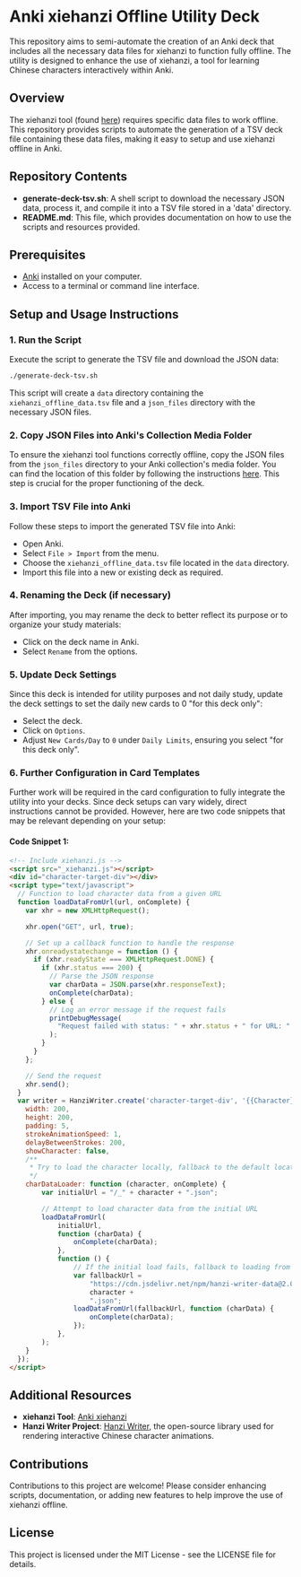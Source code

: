 
# Anki xiehanzi Offline Utility Deck

This repository aims to semi-automate the creation of an Anki deck that includes all the necessary data files for xiehanzi to function fully offline. The utility is designed to enhance the use of xiehanzi, a tool for learning Chinese characters interactively within Anki.

## Overview

The xiehanzi tool (found [here](https://krmanik.github.io/Anki-xiehanzi/)) requires specific data files to work offline. This repository provides scripts to automate the generation of a TSV deck file containing these data files, making it easy to setup and use xiehanzi offline in Anki.

## Repository Contents

- **generate-deck-tsv.sh**: A shell script to download the necessary JSON data, process it, and compile it into a TSV file stored in a 'data' directory.
- **README.md**: This file, which provides documentation on how to use the scripts and resources provided.

## Prerequisites

- [Anki](https://apps.ankiweb.net/) installed on your computer.
- Access to a terminal or command line interface.

## Setup and Usage Instructions

### 1. Run the Script

Execute the script to generate the TSV file and download the JSON data:

```bash
./generate-deck-tsv.sh
```

This script will create a `data` directory containing the `xiehanzi_offline_data.tsv` file and a `json_files` directory with the necessary JSON files.

### 2. Copy JSON Files into Anki's Collection Media Folder

To ensure the xiehanzi tool functions correctly offline, copy the JSON files from the `json_files` directory to your Anki collection's media folder. You can find the location of this folder by following the instructions [here](https://docs.ankiweb.net/files.html#file-locations). This step is crucial for the proper functioning of the deck.

### 3. Import TSV File into Anki

Follow these steps to import the generated TSV file into Anki:

- Open Anki.
- Select `File > Import` from the menu.
- Choose the `xiehanzi_offline_data.tsv` file located in the `data` directory.
- Import this file into a new or existing deck as required.

### 4. Renaming the Deck (if necessary)

After importing, you may rename the deck to better reflect its purpose or to organize your study materials:

- Click on the deck name in Anki.
- Select `Rename` from the options.

### 5. Update Deck Settings

Since this deck is intended for utility purposes and not daily study, update the deck settings to set the daily new cards to 0 "for this deck only":

- Select the deck.
- Click on `Options`.
- Adjust `New Cards/Day` to `0` under `Daily Limits`, ensuring you select "for this deck only".

### 6. Further Configuration in Card Templates

Further work will be required in the card configuration to fully integrate the utility into your decks. Since deck setups can vary widely, direct instructions cannot be provided. However, here are two code snippets that may be relevant depending on your setup:

#### Code Snippet 1:
```html
<!-- Include xiehanzi.js -->
<script src="_xiehanzi.js"></script>
<div id="character-target-div"></div>
<script type="text/javascript">
  // Function to load character data from a given URL
  function loadDataFromUrl(url, onComplete) {
    var xhr = new XMLHttpRequest();

    xhr.open("GET", url, true);

    // Set up a callback function to handle the response
    xhr.onreadystatechange = function () {
      if (xhr.readyState === XMLHttpRequest.DONE) {
        if (xhr.status === 200) {
          // Parse the JSON response
          var charData = JSON.parse(xhr.responseText);
          onComplete(charData);
        } else {
          // Log an error message if the request fails
          printDebugMessage(
            "Request failed with status: " + xhr.status + " for URL: " + url,
          );
        }
      }
    };

    // Send the request
    xhr.send();
  }
  var writer = HanziWriter.create('character-target-div', '{{Character}}', {
    width: 200,
    height: 200,
    padding: 5,
    strokeAnimationSpeed: 1,
    delayBetweenStrokes: 200,
    showCharacter: false,
    /**
     * Try to load the character locally, fallback to the default location if that fails
     */ 
    charDataLoader: function (character, onComplete) {
        var initialUrl = "/_" + character + ".json";

        // Attempt to load character data from the initial URL
        loadDataFromUrl(
            initialUrl,
            function (charData) {
                onComplete(charData);
            },
            function () {
                // If the initial load fails, fallback to loading from another URL
                var fallbackUrl =
                    "https://cdn.jsdelivr.net/npm/hanzi-writer-data@2.0/" +
                    character +
                    ".json";
                loadDataFromUrl(fallbackUrl, function (charData) {
                    onComplete(charData);
                });
            },
        );
    }
  });
</script>
```

## Additional Resources

- **xiehanzi Tool**: [Anki xiehanzi](https://krmanik.github.io/Anki-xiehanzi/)
- **Hanzi Writer Project**: [Hanzi Writer](https://hanziwriter.org/), the open-source library used for rendering interactive Chinese character animations.

## Contributions

Contributions to this project are welcome! Please consider enhancing scripts, documentation, or adding new features to help improve the use of xiehanzi offline.

## License

This project is licensed under the MIT License - see the LICENSE file for details.
